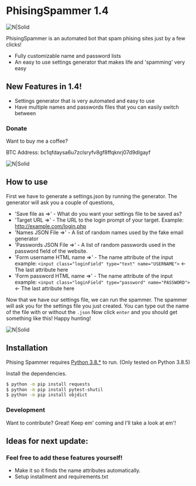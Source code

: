 # PhisingSpammer 1.4

![N|Solid](https://i.imgur.com/E5ltGFC.png)


PhisingSpammer is an automated bot that spam phising sites just by a few clicks!

  - Fully customizable name and password lists
  - An easy to use settings generator that makes life and 'spamming' very easy

## New Features in 1.4!

  - Settings generator that is very automated and easy to use
  - Have multiple names and passwords files that you can easily switch between

### Donate

Want to buy me a coffee?

BTC Address: bc1qfdaysa6u7zclsryfv8gf8ffqknrj07d9dlgayf

![N|Solid](https://i.imgur.com/smX4eoa.png)

## How to use

First we have to generate a settings.json by running the generator. The generator will ask you a couple of questions,
  - 'Save file as =>' - What do you want your settings file to be saved as?
  - 'Target URL =>' - The URL to the login prompt of your target. Example: http://example.com/login.php
  - 'Names JSON File =>' - A list of random names used by the fake email generator
  - 'Passwords JSON File =>' - A list of random passwords used in the password field of the website.
  - 'Form username HTML name =>' - The name attribute of the input 
        example: `<input class="loginField" type="text" name="USERNAME">` <- The last attribute here
  - 'Form password HTML name =>' - The name attribute of the input 
        example: `<input class="loginField" type="password" name="PASSWORD">` <- The last attribute here
        
Now that we have our settings file, we can run the spammer. The spammer will ask you for the settings file you just created. You can type out the name of the file with or without the `.json`
Now click `enter` and you should get something like this! Happy hunting!

  ![N|Solid](https://i.imgur.com/BJQ2ahF.png)

## Installation

Phising Spammer requires [Python 3.8.*](https://www.python.org/) to run.
(Only tested on Python 3.8.5)

Install the dependencies.

```sh
$ python -m pip install requests
$ python -m pip install pytest-shutil
$ python -m pip install objdict
```


### Development

Want to contribute? Great!
Keep em' coming and I'll take a look at em'!

## Ideas for next update:
### Feel free to add these features yourself!
  - Make it so it finds the name attributes automatically.
  - Setup installment and requirements.txt
